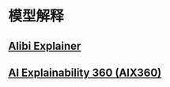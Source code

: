 # 模型解释

##  [Alibi Explainer](https://github.com/SeldonIO/alibi)



## [AI Explainability 360 (AIX360)](https://ai-explainability-360.org/) 